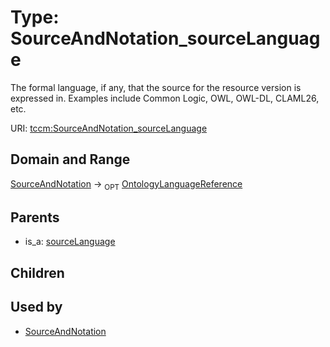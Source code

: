 
# Type: SourceAndNotation_sourceLanguage


The formal language, if any, that the source for the resource version is expressed in. Examples include Common Logic, OWL, OWL-DL, CLAML26, etc.

URI: [tccm:SourceAndNotation_sourceLanguage](https://hotecosystem.org/tccm/SourceAndNotation_sourceLanguage)


## Domain and Range

[SourceAndNotation](SourceAndNotation.md) ->  <sub>OPT</sub> [OntologyLanguageReference](OntologyLanguageReference.md)

## Parents

 *  is_a: [sourceLanguage](sourceLanguage.md)

## Children


## Used by

 * [SourceAndNotation](SourceAndNotation.md)
